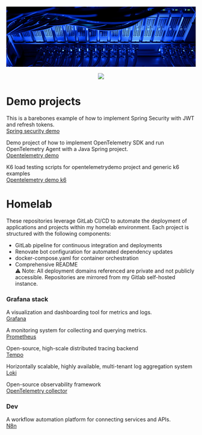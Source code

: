 ![Homelab](.attachments/homelab-banner.png)

<p align="center">
  <a href="https://skillicons.dev">
    <img src="https://skillicons.dev/icons?i=java,spring,angular,ts,postgres,docker,kubernetes,gitlab,tailwind" />
  </a>
</p>

# Demo projects
This is a  barebones example of how to implement Spring Security with JWT and refresh tokens.<br>
[Spring security demo](https://github.com/margusmuru/Spring-Java21-security)

Demo project of how to implement OpenTelemetry SDK and run OpenTelemetry Agent with a Java Spring project.<br>
[Opentelemetry demo](https://github.com/margusmuru/opentelemetrydemo)

K6 load testing scripts for opentelemetrydemo project and generic k6 examples<br>
[Opentelemetry demo k6](https://github.com/margusmuru/opentelemetrydemo-k6)

# Homelab 
These repositories leverage GitLab CI/CD to automate the deployment of applications and projects within my homelab environment. Each project is structured with the following components:
- GitLab pipeline for continuous integration and deployments
- Renovate bot configuration for automated dependency updates
- docker-compose.yaml for container orchestration
- Comprehensive README<br>
⚠️ Note: All deployment domains referenced are private and not publicly accessible. 
Repositories are mirrored from my Gitlab self-hosted instance.

### Grafana stack

A visualization and dashboarding tool for metrics and logs.<br>
[Grafana](https://github.com/margusmuru/homelab-grafana)

A monitoring system for collecting and querying metrics.  <br>
[Prometheus](https://github.com/margusmuru/homelab-prometheus)

Open-source, high-scale distributed tracing backend<br>
[Tempo](https://github.com/margusmuru/homelab-tempo)

Horizontally scalable, highly available, multi-tenant log aggregation system<br>
[Loki](https://github.com/margusmuru/homelab-loki)

Open-source observability framework<br>
[OpenTelemetry collector](https://github.com/margusmuru/homelab-opentelemetry)

### Dev

A workflow automation platform for connecting services and APIs.  
[N8n](https://github.com/margusmuru/homelab-n8n)